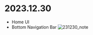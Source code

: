 # 2023.12.30
- Home UI
- Bottom Navigation Bar
  ![231230_note](https://github.com/kimgaeul02/project_schoolClub_application/assets/85538669/f9e9c40a-0130-48c0-91d0-c5cd7cc85dd6)
